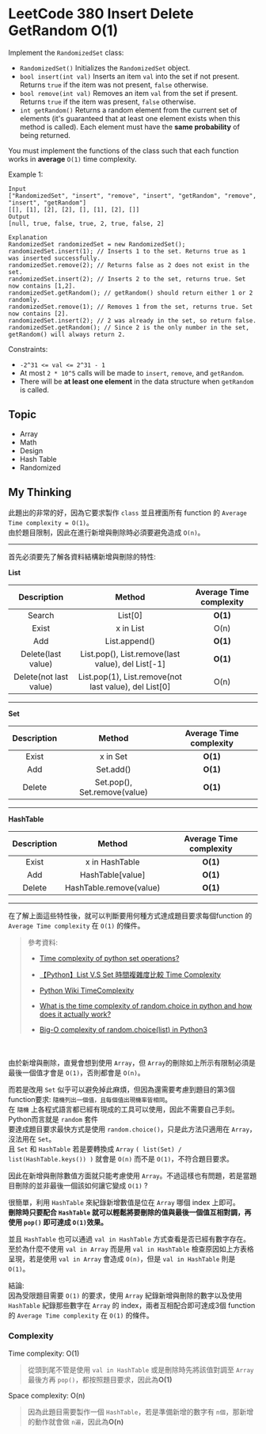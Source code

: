 # LeetCode 380 Insert Delete GetRandom O(1)

Implement the `RandomizedSet` class:

- `RandomizedSet()` Initializes the `RandomizedSet` object.
- `bool insert(int val)` Inserts an item `val` into the set if not present. Returns `true` if the item was not present, `false` otherwise.
- `bool remove(int val)` Removes an item `val` from the set if present. Returns `true` if the item was present, `false` otherwise.
- `int getRandom()` Returns a random element from the current set of elements (it's guaranteed that at least one element exists when this method is called). Each element must have the **same probability** of being returned.

You must implement the functions of the class such that each function works in **average** `O(1)` time complexity.

Example 1:
```
Input
["RandomizedSet", "insert", "remove", "insert", "getRandom", "remove", "insert", "getRandom"]
[[], [1], [2], [2], [], [1], [2], []]
Output
[null, true, false, true, 2, true, false, 2]

Explanation
RandomizedSet randomizedSet = new RandomizedSet();
randomizedSet.insert(1); // Inserts 1 to the set. Returns true as 1 was inserted successfully.
randomizedSet.remove(2); // Returns false as 2 does not exist in the set.
randomizedSet.insert(2); // Inserts 2 to the set, returns true. Set now contains [1,2].
randomizedSet.getRandom(); // getRandom() should return either 1 or 2 randomly.
randomizedSet.remove(1); // Removes 1 from the set, returns true. Set now contains [2].
randomizedSet.insert(2); // 2 was already in the set, so return false.
randomizedSet.getRandom(); // Since 2 is the only number in the set, getRandom() will always return 2.
```

Constraints:

- `-2^31 <= val <= 2^31 - 1`
- At most `2 * 10^5` calls will be made to `insert`, `remove`, and `getRandom`.
- There will be **at least one element** in the data structure when `getRandom` is called.

## Topic
- Array
- Math
- Design
- Hash Table
- Randomized

## My Thinking
此題出的非常的好，因為它要求製作 `class` 並且裡面所有 function 的 `Average Time complexity = O(1)`。<br>由於題目限制，因此在進行新增與刪除時必須要避免造成 `O(n)`。

---
首先必須要先了解各資料結構新增與刪除的特性:

**List**

| Description |    Method    |  Average Time complexity  |
|:-----------:|:------------:|:-------------------------:|
|    Search   |    List[0]   |            **O(1)**           |
|    Exist    |   x in List  |            O(n)           |
|     Add     | List.append()|            **O(1)**           |
|   Delete(last value)   |  List.pop(), List.remove(last value), del List[-1] |            **O(1)**           |
|   Delete(not last value)   |  List.pop(1), List.remove(not last value), del List[0] |            O(n)           |

---

**Set**

| Description |    Method    |  Average Time complexity  |
|:-----------:|:------------:|:-------------------------:|
|    Exist    |   x in Set   |            **O(1)**           |
|     Add     | Set.add()    |            **O(1)**           |
|   Delete   |  Set.pop(), Set.remove(value) |            **O(1)**           |

---

**HashTable**

| Description |    Method    |  Average Time complexity  |
|:-----------:|:------------:|:-------------------------:|
|    Exist    |   x in HashTable   |            **O(1)**           |
|     Add     | HashTable[value]    |            **O(1)**           |
|   Delete   |  HashTable.remove(value) |        **O(1)**           |

---

在了解上面這些特性後，就可以判斷要用何種方式達成題目要求每個function 的 `Average Time complexity` 在 `O(1)` 的條件。

> 參考資料:
>
> - [Time complexity of python set operations?](https://stackoverflow.com/questions/7351459/time-complexity-of-python-set-operations)
> 
> - [【Python】List V.S Set 時間複雜度比較 Time Complexity](https://missterhao.me/2019/02/01/%E3%80%90python%E3%80%91list-v-s-set-%E6%99%82%E9%96%93%E8%A4%87%E9%9B%9C%E5%BA%A6%E6%AF%94%E8%BC%83-time-complexity/)
>
> - [Python Wiki TimeComplexity](https://wiki.python.org/moin/TimeComplexity)
>
> - [What is the time complexity of random.choice in python and how does it actually work?](https://stackoverflow.com/questions/73044555/what-is-the-time-complexity-of-random-choice-in-python-and-how-does-it-actually)
>
> - [Big-O complexity of random.choice(list) in Python3](https://stackoverflow.com/questions/40143157/big-o-complexity-of-random-choicelist-in-python3)

<br><br>由於新增與刪除，直覺會想到使用 `Array`，但 `Array`的刪除如上所示有限制必須是最後一個值才會是 `O(1)`，否則都會是 `O(n)`。

而若是改用 `Set` 似乎可以避免掉此麻煩，但因為還需要考慮到題目的第3個function要求: `隨機列出一個值，且每個值出現機率皆相同`。<br>在 `隨機` 上各程式語言都已經有現成的工具可以使用，因此不需要自己手刻。Python而言就是 `random` 套件<br>要達成題目要求最快方式是使用 `random.choice()`，只是此方法只適用在 `Array`，沒法用在 `Set`。<br>且 `Set` 和 `HashTable` 若是要轉換成 `Array` `( list(Set) / list(HashTable.keys()) )` 就會是 `O(n)` 而不是 `O(1)`，不符合題目要求。

因此在新增與刪除數值方面就只能考慮使用 `Array`。不過這樣也有問題，若是當題目刪除的並非最後一個該如何讓它變成 `O(1)` ?

很簡單，利用 `HashTable` 來紀錄新增數值是位在 `Array` 哪個 index 上即可。<br>**刪除時只要配合 `HashTable` 就可以輕鬆將要刪除的值與最後一個值互相對調，再使用 `pop()` 即可達成 `O(1)`效果。**

並且 `HashTable` 也可以通過 `val in HashTable` 方式查看是否已經有數字存在。<br>至於為什麼不使用 `val in Array` 而是用 `val in HashTable` 檢查原因如上方表格呈現，若是使用 `val in Array` 會造成 `O(n)`，但是 `val in HashTable` 則是 `O(1)`。

結論:<br>因為受限題目需要 `O(1)` 的要求，使用 `Array` 紀錄新增與刪除的數字以及使用 `HashTable` 紀錄那些數字在 `Array` 的 index，兩者互相配合即可達成3個 function 的 `Average Time complexity` 在 `O(1)` 的條件。

### Complexity
Time complexity: O(1)
> 從頭到尾不管是使用 `val in HashTable` 或是刪除時先將該值對調至 `Array` 最後方再 `pop()`，都按照題目要求，因此為**O(1)**

Space complexity: O(n)
> 因為此題目需要製作一個 `HashTable`，若是準備新增的數字有 `n個`，那新增的動作就會做 `n遍`，因此為**O(n)**